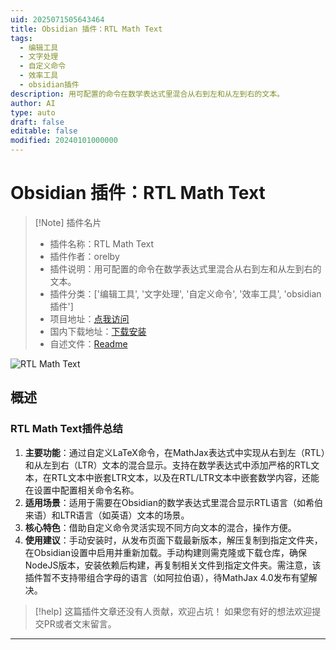 ```yaml
---
uid: 2025071505643464
title: Obsidian 插件：RTL Math Text
tags:
  - 编辑工具
  - 文字处理
  - 自定义命令
  - 效率工具
  - obsidian插件
description: 用可配置的命令在数学表达式里混合从右到左和从左到右的文本。
author: AI
type: auto
draft: false
editable: false
modified: 20240101000000
---
```


# Obsidian 插件：RTL Math Text

> [!Note] 插件名片
> - 插件名称：RTL Math Text
> - 插件作者：orelby
> - 插件说明：用可配置的命令在数学表达式里混合从右到左和从左到右的文本。
> - 插件分类：['编辑工具', '文字处理', '自定义命令', '效率工具', 'obsidian插件']
> - 项目地址：[点我访问](https://github.com/orelby/obsidian-rtl-math-text-plugin)
> - 国内下载地址：[下载安装](https://pkmer.cn/products/plugin/pluginMarket/?rtl-math-text)
> - 自述文件：[Readme](https://ghproxy.net/https://raw.githubusercontent.com/orelby/obsidian-rtl-math-text-plugin/master/README.md)

![RTL Math Text](https://cdn.pkmer.cn/covers/rtl-math-text_internal_0.png!pkmer)

## 概述

### RTL Math Text插件总结
1. **主要功能**：通过自定义LaTeX命令，在MathJax表达式中实现从右到左（RTL）和从左到右（LTR）文本的混合显示。支持在数学表达式中添加严格的RTL文本，在RTL文本中嵌套LTR文本，以及在RTL/LTR文本中嵌套数学内容，还能在设置中配置相关命令名称。
2. **适用场景**：适用于需要在Obsidian的数学表达式里混合显示RTL语言（如希伯来语）和LTR语言（如英语）文本的场景。
3. **核心特色**：借助自定义命令灵活实现不同方向文本的混合，操作方便。
4. **使用建议**：手动安装时，从发布页面下载最新版本，解压复制到指定文件夹，在Obsidian设置中启用并重新加载。手动构建则需克隆或下载仓库，确保NodeJS版本，安装依赖后构建，再复制相关文件到指定文件夹。需注意，该插件暂不支持带组合字母的语言（如阿拉伯语），待MathJax 4.0发布有望解决。


> [!help] 
> 这篇插件文章还没有人贡献，欢迎占坑！
> 如果您有好的想法欢迎提交PR或者文末留言。
> 

---


